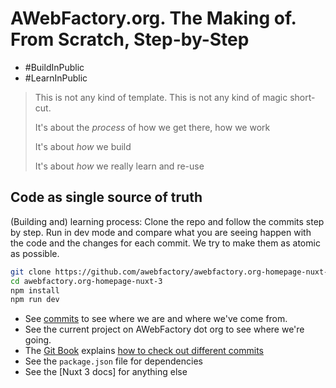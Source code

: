 # AWebFactory.org. The Making of. From Scratch, Step-by-Step

- #BuildInPublic
- #LearnInPublic

> This is not any kind of template. This is not any kind of magic short-cut. 
>
> It's about the _process_ of how we get there, how we work
>
> It's about _how_ we build
>
> It's about _how_ we really learn and re-use
>

## Code as single source of truth

(Building and) learning process: Clone the repo and follow the commits step by step. Run in dev mode and compare what you are seeing happen with the code and the changes for each commit. We try to make them as atomic as possible.

```bash
git clone https://github.com/awebfactory/awebfactory.org-homepage-nuxt-3.git
cd awebfactory.org-homepage-nuxt-3
npm install
npm run dev
```

- See [commits](https://github.com/awebfactory/awebfactory.org-homepage-nuxt-3/commits/main) to see where we are and where we've come from.
- See the current project on AWebFactory dot org to see where we're going.
- The [Git Book](https://git-scm.com/book/en/v2) explains [how to check out different commits](https://git-scm.com/book/en/v2/Git-Branching-Branches-in-a-Nutshell)
- See the `package.json` file for dependencies
- See the [Nuxt 3 docs] for anything else
